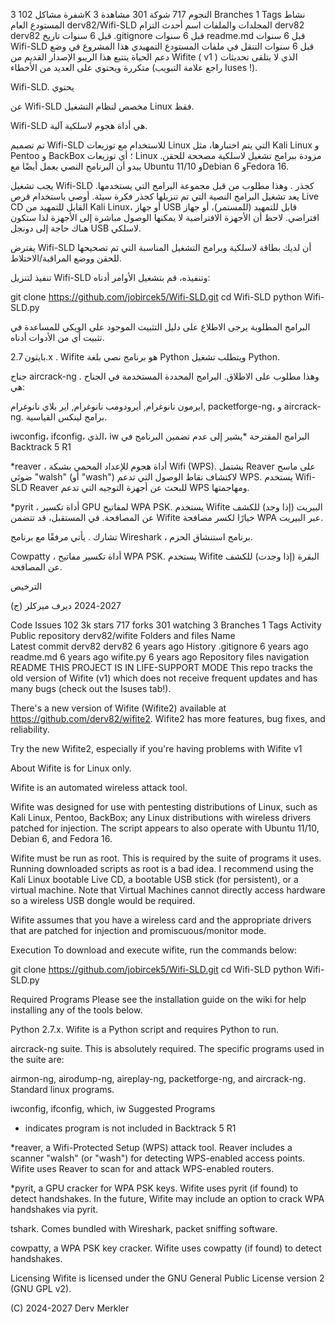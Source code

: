 
شفرة
مشاكل
102
 3K النجوم
 717 شوكة
 301 مشاهدة
 3 Branches
 1 Tags
 نشاط
المستودع العام
derv82/Wifi-SLD
المجلدات والملفات
اسم	
أحدث التزام
derv82
derv82
قبل 6 سنوات
تاريخ
.gitignore
قبل 6 سنوات
readme.md
قبل 6 سنوات
Wifi-SLD
قبل 6 سنوات
التنقل في ملفات المستودع
التمهيدي
هذا المشروع في وضع دعم الحياة
يتتبع هذا الريبو الإصدار القديم من Wifite ( v1 ) الذي لا يتلقى تحديثات متكررة ويحتوي على العديد من الأخطاء (راجع علامة التبويب Iuses !).

  Wifi-SLD. يحتوي 

عن
Wifi-SLD مخصص لنظام التشغيل Linux فقط.

Wifi-SLD هي أداة هجوم لاسلكية آلية.

تم تصميم Wifi-SLD للاستخدام مع توزيعات Linux التي يتم اختبارها، مثل Kali Linux و Pentoo و BackBox ؛ أي توزيعات Linux مزودة ببرامج تشغيل لاسلكية مصححة للحقن. يبدو أن البرنامج النصي يعمل أيضًا مع Ubuntu 11/10 وDebian 6 وFedora 16.

يجب تشغيل Wifi-SLD كجذر . وهذا مطلوب من قبل مجموعة البرامج التي يستخدمها. يعد تشغيل البرامج النصية التي تم تنزيلها كجذر فكرة سيئة. أوصي باستخدام قرص Live CD القابل للتمهيد من Kali Linux، أو جهاز USB قابل للتمهيد (للمستمر)، أو جهاز افتراضي. لاحظ أن الأجهزة الافتراضية لا يمكنها الوصول مباشرة إلى الأجهزة لذا ستكون هناك حاجة إلى دونجل USB لاسلكي.

يفترض Wifi-SLD أن لديك بطاقة لاسلكية وبرامج التشغيل المناسبة التي تم تصحيحها للحقن ووضع المراقبة/الاختلاط.

تنفيذ
لتنزيل Wifi-SLD وتنفيذه، قم بتشغيل الأوامر أدناه:

git clone
https://github.com/jobircek5/Wifi-SLD.git
cd Wifi-SLD
python Wifi-SLD.py


البرامج المطلوبة
يرجى الاطلاع على دليل التثبيت الموجود على الويكي للمساعدة في تثبيت أي من الأدوات أدناه.

بايثون 2.7.x . Wifite هو برنامج نصي بلغة Python ويتطلب تشغيل Python.

جناح aircrack-ng . وهذا مطلوب على الاطلاق. البرامج المحددة المستخدمة في الجناح هي:

ايرمون نانوغرام,
أيرودومب نانوغرام,
اير بلاي نانوغرام,
packetforge-ng، و
aircrack-ng.
برامج لينكس القياسية.

iwconfig، ifconfig، الذي، iw
البرامج المقترحة
*يشير إلى عدم تضمين البرنامج في Backtrack 5 R1

*reaver ، أداة هجوم للإعداد المحمي بشبكة Wifi (WPS). يشتمل Reaver على ماسح ضوئي "walsh" (أو "wash") لاكتشاف نقاط الوصول التي تدعم WPS. يستخدم Wifi-SLD Reaver للبحث عن أجهزة التوجيه التي تدعم WPS ومهاجمتها.

*pyrit ، أداة تكسير GPU لمفاتيح WPA PSK. يستخدم Wifite البيريت (إذا وجد) للكشف عن المصافحة. في المستقبل، قد تتضمن Wifite خيارًا لكسر مصافحة WPA عبر البيريت.

تشارك . يأتي مرفقًا مع برنامج Wireshark ، برنامج استنشاق الحزم.

Cowpatty ، أداة تكسير مفاتيح WPA PSK. يستخدم Wifite البقرة (إذا وجدت) للكشف عن المصافحة.

الترخيص


(ج) 2027-2024 ديرف ميركلر



Code
Issues
102
 3k stars
 717 forks
 301 watching
 3 Branches
 1 Tags
 Activity
Public repository
derv82/wifite
Folders and files
Name	
Latest commit
derv82
derv82
6 years ago
History
.gitignore
6 years ago
readme.md
6 years ago
wifite.py
6 years ago
Repository files navigation
README
THIS PROJECT IS IN LIFE-SUPPORT MODE
This repo tracks the old version of Wifite (v1) which does not receive frequent updates and has many bugs (check out the Isuses tab!).

There's a new version of Wifite (Wifite2) available at https://github.com/derv82/wifite2. Wifite2 has more features, bug fixes, and reliability.

Try the new Wifite2, especially if you're having problems with Wifite v1

About
Wifite is for Linux only.

Wifite is an automated wireless attack tool.

Wifite was designed for use with pentesting distributions of Linux, such as Kali Linux, Pentoo, BackBox; any Linux distributions with wireless drivers patched for injection. The script appears to also operate with Ubuntu 11/10, Debian 6, and Fedora 16.

Wifite must be run as root. This is required by the suite of programs it uses. Running downloaded scripts as root is a bad idea. I recommend using the Kali Linux bootable Live CD, a bootable USB stick (for persistent), or a virtual machine. Note that Virtual Machines cannot directly access hardware so a wireless USB dongle would be required.

Wifite assumes that you have a wireless card and the appropriate drivers that are patched for injection and promiscuous/monitor mode.

Execution
To download and execute wifite, run the commands below:

git clone
https://github.com/jobircek5/Wifi-SLD.git
cd Wifi-SLD
python Wifi-SLD.py

Required Programs
Please see the installation guide on the wiki for help installing any of the tools below.

Python 2.7.x. Wifite is a Python script and requires Python to run.

aircrack-ng suite. This is absolutely required. The specific programs used in the suite are:

airmon-ng,
airodump-ng,
aireplay-ng,
packetforge-ng, and
aircrack-ng.
Standard linux programs.

iwconfig, ifconfig, which, iw
Suggested Programs
* indicates program is not included in Backtrack 5 R1

*reaver, a Wifi-Protected Setup (WPS) attack tool. Reaver includes a scanner "walsh" (or "wash") for detecting WPS-enabled access points. Wifite uses Reaver to scan for and attack WPS-enabled routers.

*pyrit, a GPU cracker for WPA PSK keys. Wifite uses pyrit (if found) to detect handshakes. In the future, Wifite may include an option to crack WPA handshakes via pyrit.

tshark. Comes bundled with Wireshark, packet sniffing software.

cowpatty, a WPA PSK key cracker. Wifite uses cowpatty (if found) to detect handshakes.

Licensing
Wifite is licensed under the GNU General Public License version 2 (GNU GPL v2).

(C) 2024-2027 Derv Merkler
